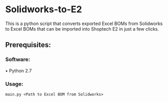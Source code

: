 # Solidworks-to-E2
This is a python script that converts exported Excel BOMs from Solidworks to Excel BOMs that can be imported into Shoptech E2 in just a few clicks.

## Prerequisites:
### Software:

• Python 2.7

### Usage:

```main.py <Path to Excel BOM from Solidworks>```
